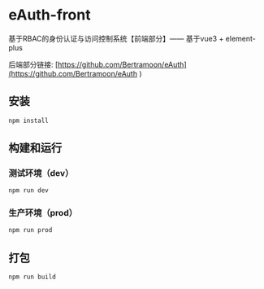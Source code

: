 # eAuth-front

基于RBAC的身份认证与访问控制系统【前端部分】—— 基于vue3 + element-plus

后端部分链接: [https://github.com/Bertramoon/eAuth](https://github.com/Bertramoon/eAuth )

## 安装

```sh
npm install
```

## 构建和运行

### 测试环境（dev）

```sh
npm run dev
```

### 生产环境（prod）

```sh
npm run prod
```

## 打包

```sh
npm run build
```
